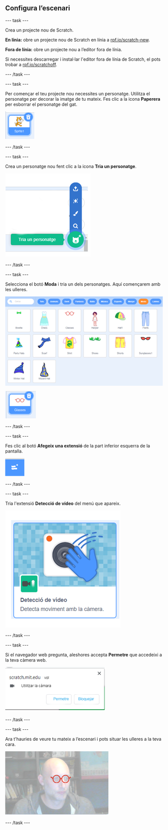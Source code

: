 ## Configura l’escenari

--- task ---

Crea un projecte nou de Scratch.

**En línia:** obre un projecte nou de Scratch en línia a [rpf.io/scratch-new](https://rpf.io/scratch-new).

**Fora de línia:** obre un projecte nou a l’editor fora de línia.

Si necessites descarregar i instal·lar l'editor fora de línia de Scratch, el pots trobar a [rpf.io/scratchoff](https://rpf.io/scratchoff).

--- /task ---

--- task ---

Per començar el teu projecte nou necessites un personatge. Utilitza el personatge per decorar la imatge de tu mateix. Fes clic a la icona **Paperera** per esborrar el personatge del gat.

![imatge que mostra la icona de la paperera del personatge del Gat](images/delete-sprite.png)

--- /task ---

--- task ---

Crea un personatge nou fent clic a la icona **Tria un personatge**.

![imatge que mostra la icona del personatge escollit](images/new-sprite.png)

--- /task ---

--- task ---

Selecciona el botó **Moda** i tria un dels personatges. Aquí començarem amb les ulleres.

![imatge que mostra els personatges de l'apartat moda](images/fashion.png)

![imatge que mostra el personatge de les ulleres](images/glasses.png)

--- /task ---

--- task ---

Fes clic al botó **Afegeix una extensió** de la part inferior esquerra de la pantalla.

![imatge que mostra el botó d’extensió per afegir](images/add-extension.png)

--- /task ---

--- task ---

Tria l'extensió **Detecció de vídeo** del menú que apareix.

![imatge que mostra la selecció de la biblioteca d’extensions del vídeo](images/video-extension.png)

--- /task ---

--- task ---

Si el navegador web pregunta, aleshores accepta **Permetre** que accedeixi a la teva càmera web.

![imatge que mostra el missatge del navegador per permetre l’accés a la càmera](images/allow-camera.png)

--- /task ---

--- task ---

Ara t'hauries de veure tu mateix a l’escenari i pots situar les ulleres a la teva cara.

![imatge que mostra un home amb ulleres superposades a la cara](images/man-with-glasses.png)

--- /task ---





